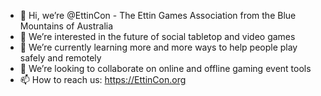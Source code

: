 - 👋 Hi, we’re @EttinCon - The Ettin Games Association from the Blue Mountains of Australia
- 👀 We’re interested in the future of social tabletop and video games
- 🌱 We’re currently learning more and more ways to help people play safely and remotely
- 💞️ We’re looking to collaborate on online and offline gaming event tools
- 📫 How to reach us: https://EttinCon.org
